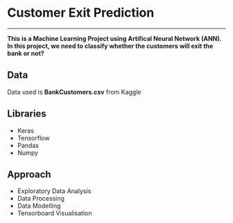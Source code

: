 # Customer Exit Prediction
<hr>

**This is a Machine Learning Project using Artifical Neural Network (ANN).**<br>
**In this project, we need to classify whether the customers will exit the bank or not?**

## Data
Data used is **BankCustomers.csv** from Kaggle

## Libraries
* Keras
* Tensorflow
* Pandas
* Numpy

## Approach
* Exploratory Data Analysis
* Data Processing
* Data Modelling
* Tensorboard Visualisation
